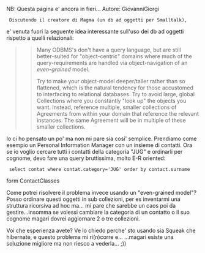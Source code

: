 NB: Questa pagina e' ancora in fieri... Autore: GiovanniGiorgi

	 Discutendo il creatore di Magma (un db ad oggetti per Smalltalk), 
e' venuta fuori la seguente idea interessante sull'uso dei db ad oggetti 
rispetto a quelli relazionali:


>>Many ODBMS's don't have a query language, but are still better-suited for
>>"object-centric" domains where much of the query-requirements are handled via
>>object-navigation of an *even-grained* model.
>>
>>Try to make your object-model deeper/taller rather than so flattened, which is
>>the natural tendency for those accustomed to interfacing to relational
>>databases.  Try to avoid large, global Collections where you constantly "look
>>up" the objects you want.  Instead, reference multiple, smaller collections of
>>Agreements from within your domain that reference the relevant instances.  The
>>same Agreement will be in multiple of these smaller collections.
>>  
>>

Io ci ho pensato un po' ma non mi pare sia cosi' semplice.
Prendiamo come esempio un Personal Information Manager con un insieme di 
contatti.
Ora se io voglio cercare tutti i contatti della categoria "JUG" e 
ordinarli per cognome,
devo fare una query bruttissima, molto E-R oriented:

	 select contat where contat.category='JUG' order by contact.surname 
form ContactClasses

Come potrei risolvere il problema invece usando un "even-grained model"?
Posso ordinare questi oggetti in sub collezioni, per es inventarmi una 
struttura ricorsiva ad hoc ma... mi pare che sarebbe un caos poi da 
gestire...insomma se volessi cambiare la categoria di un contatto o il 
suo cognome magari dovrei aggiornare 2 o tre collezioni.

Voi che esperienza avete?
Ve lo chiedo perche' sto usando sia Squeak che hibernate, e questo 
problema mi ri(n)corre e... ...magari esiste una soluzione migliore ma 
non riesco a vederla...
;))